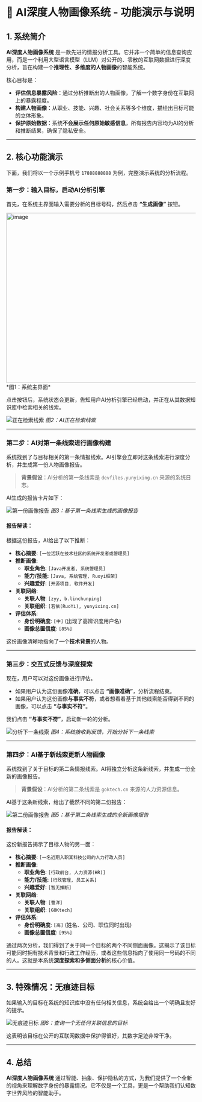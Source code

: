 # 🤖 AI深度人物画像系统 - 功能演示与说明

## 1. 系统简介

**AI深度人物画像系统** 是一款先进的情报分析工具。它并非一个简单的信息查询应用，而是一个利用大型语言模型（LLM）对公开的、零散的互联网数据进行深度分析，旨在构建一个**推理性、多维度的人物画像**的智能系统。

核心目标是：
- **评估信息暴露风险**：通过分析推断出的人物画像，了解一个数字身份在互联网上的暴露程度。
- **构建人物画像**：从职业、技能、兴趣、社会关系等多个维度，描绘出目标可能的立体形象。
- **保护原始数据**：系统**不会展示任何原始敏感信息**，所有报告内容均为AI的分析和推断结果，确保了隐私安全。

---

## 2. 核心功能演示

下面，我们将以一个示例手机号 `17888888888` 为例，完整演示系统的分析流程。

### 第一步：输入目标，启动AI分析引擎

首先，在系统主界面输入需要分析的目标号码，然后点击 **“生成画像”** 按钮。

<img width="1001" height="451" alt="image" src="https://github.com/user-attachments/assets/f4c78b41-3be6-47c9-8c8b-ae62b77266b0" />
*图1：系统主界面*

点击按钮后，系统状态会更新，告知用户AI分析引擎已经启动，并正在从其数据知识库中检索相关的线索。

![正在检索线索](screenshot_searching.png)
*图2：AI正在检索线索*

---

### 第二步：AI对第一条线索进行画像构建

系统找到了与目标相关的第一条情报线索。AI引擎会立即对这条线索进行深度分析，并生成第一份人物画像报告。

> **背景假设**：AI分析的第一条线索是 `devfiles.yunyixing.cn` 来源的系统日志。

AI生成的报告卡片如下：

![第一份画像报告](screenshot_analysis_1.png)
*图3：基于第一条线索生成的画像报告*

#### **报告解读：**

根据这份报告，AI给出了以下推断：
- **核心摘要**: `[一位活跃在技术社区的系统开发者或管理员]`
- **推断画像**:
    - **职业角色**: `[Java开发者, 系统管理员]`
    - **能力/技能**: `[Java, 系统管理, Ruoyi框架]`
    - **兴趣爱好**: `[开源项目, 软件开发]`
- **关联网络**:
    - **关联人物**: `[zyy, b.linchunping]`
    - **关联组织**: `[若依(RuoYi), yunyixing.cn]`
- **评估体系**:
    - **身份明确度**: `[中]` (出现了高辨识度用户名)
    - **画像总置信度**: `[85%]`

这份画像清晰地指向了一个**技术背景**的人物。

---

### 第三步：交互式反馈与深度探索

现在，用户可以对这份画像进行评估。

- 如果用户认为这份画像**准确**，可以点击 **“画像准确”**，分析流程结束。
- 如果用户认为这份画像**与事实不符**，或者想看看基于其他线索能否得到不同的画像，可以点击 **“与事实不符”**。

我们点击 **“与事实不符”**，启动新一轮的分析。

![分析下一条线索](screenshot_next_analysis.png)
*图4：系统接收到反馈，开始分析下一条线索*

---

### 第四步：AI基于新线索更新人物画像

系统找到了关于目标的第二条情报线索。AI将独立分析这条新线索，并生成一份全新的画像报告。

> **背景假设**：AI分析的第二条线索是 `goktech.cn` 来源的人力资源信息。

AI基于这条新线索，给出了截然不同的第二份报告：

![第二份画像报告](screenshot_analysis_2.png)
*图5：基于第二条线索生成的全新画像报告*

#### **报告解读：**

这份新报告揭示了目标人物的另一面：
- **核心摘要**: `[一名近期入职某科技公司的人力行政人员]`
- **推断画像**:
    - **职业角色**: `[行政前台, 人力资源(HR)]`
    - **能力/技能**: `[行政管理, 员工关系]`
    - **兴趣爱好**: `[暂无推断]`
- **关联网络**:
    - **关联人物**: `[曹洋]`
    - **关联组织**: `[GOKtech]`
- **评估体系**:
    - **身份明确度**: `[高]` (姓名、公司、职位同时出现)
    - **画像总置信度**: `[95%]`

通过两次分析，我们得到了关于同一个目标的两个不同侧面画像。这揭示了该目标可能同时拥有技术背景和行政工作经历，或者这些信息指向了使用同一号码的不同的人。这就是本系统**深度探索和多侧面分析**的核心价值。

---

## 3. 特殊情况：无痕迹目标

如果输入的目标在系统的知识库中没有任何相关信息，系统会给出一个明确且友好的提示。

![无痕迹目标](screenshot_no_data.png)
*图6：查询一个无任何关联信息的目标*

这表明该目标在公开的互联网数据中保护得很好，其数字足迹非常干净。

---

## 4. 总结

**AI深度人物画像系统** 通过智能、抽象、保护隐私的方式，为我们提供了一个全新的视角来理解数字身份的暴露情况。它不仅是一个工具，更是一个帮助我们认知数字世界风险的智能助手。

